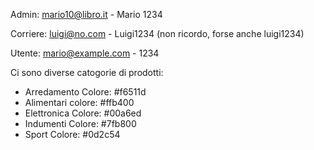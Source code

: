 Admin: mario10@libro.it - Mario 1234  

Corriere: luigi@no.com - Luigi1234 (non ricordo, forse anche luigi1234)   

Utente: mario@example.com - 1234   

Ci sono diverse catogorie di prodotti:
- Arredamento <i class="fa-solid fa-couch"></i>  Colore: #f6511d
- Alimentari  <i class="fa-solid fa-burger"></i> colore: #ffb400
- Elettronica <i class="fa-solid fa-mobile"></i> Colore: #00a6ed
- Indumenti   <i class="fa-solid fa-shirt"></i>  Colore: #7fb800
- Sport <i class="fa-solid fa-volleyball"></i>   Colore: #0d2c54 
